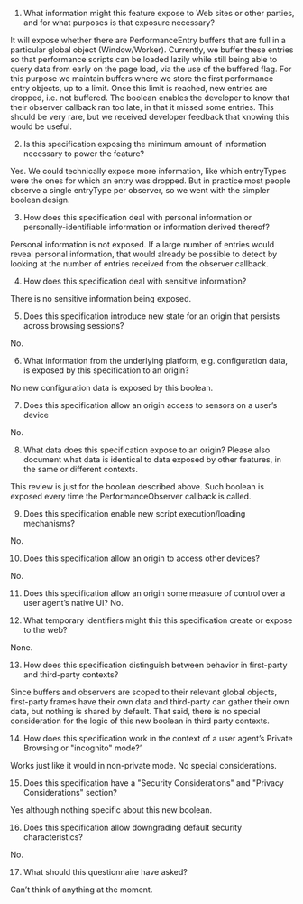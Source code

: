 1. What information might this feature expose to Web sites or other parties, and for what purposes is that exposure necessary?

It will expose whether there are PerformanceEntry buffers that are full in a particular global object (Window/Worker). Currently, we buffer these entries so that performance scripts can be loaded lazily while still being able to query data from early on the page load, via the use of the buffered flag. For this purpose we maintain buffers where we store the first performance entry objects, up to a limit. Once this limit is reached, new entries are dropped, i.e. not buffered. The boolean enables the developer to know that their observer callback ran too late, in that it missed some entries. This should be very rare, but we received developer feedback that knowing this would be useful.

2. Is this specification exposing the minimum amount of information necessary to power the feature?

Yes. We could technically expose more information, like which entryTypes were the ones for which an entry was dropped. But in practice most people observe a single entryType per observer, so we went with the simpler boolean design.

3. How does this specification deal with personal information or personally-identifiable information or information derived thereof?

Personal information is not exposed. If a large number of entries would reveal personal information, that would already be possible to detect by looking at the number of entries received from the observer callback.

4. How does this specification deal with sensitive information?

There is no sensitive information being exposed. 

5. Does this specification introduce new state for an origin that persists across browsing sessions?

No.

6. What information from the underlying platform, e.g. configuration data, is exposed by this specification to an origin?

No new configuration data is exposed by this boolean.

7. Does this specification allow an origin access to sensors on a user’s device

No.

8. What data does this specification expose to an origin? Please also document what data is identical to data exposed by other features, in the same or different contexts.

This review is just for the boolean described above. Such boolean is exposed every time the PerformanceObserver callback is called.

9. Does this specification enable new script execution/loading mechanisms?

No.

10. Does this specification allow an origin to access other devices?

No.

11. Does this specification allow an origin some measure of control over a user agent’s native UI?
 No.

12. What temporary identifiers might this this specification create or expose to the web?

None.

13. How does this specification distinguish between behavior in first-party and third-party contexts?

Since buffers and observers are scoped to their relevant global objects, first-party frames have their own data and third-party can gather their own data, but nothing is shared by default. That said, there is no special consideration for the logic of this new boolean in third party contexts.

14. How does this specification work in the context of a user agent’s Private Browsing or "incognito" mode?’

Works just like it would in non-private mode. No special considerations.

15. Does this specification have a "Security Considerations" and "Privacy Considerations" section?

Yes although nothing specific about this new boolean.

16. Does this specification allow downgrading default security characteristics?

No.

17. What should this questionnaire have asked?

Can’t think of anything at the moment.
